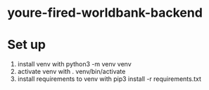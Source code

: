 # youre-fired-worldbank-backend

# Set up

1. install venv with python3 -m venv venv
2. activate venv with . venv/bin/activate
3. install requirements to venv with pip3 install -r requirements.txt
